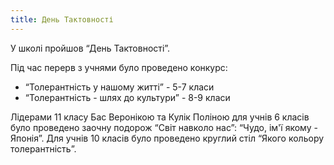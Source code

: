 ```yaml
---
title: День Тактовності
---
```


У школі пройшов “День Тактовності”.

Під час перерв з учнями було проведено конкурс:

- “Толерантність у нашому житті” - 5-7 класи
- “Толерантність - шлях до культури” - 8-9 класи

Лідерами 11 класу Бас Веронікою та Кулік Поліною для учнів 6 класів було проведено заочну подорож “Світ навколо нас”: “Чудо, ім'ї якому - Японія”. Для учнів 10 класів було проведено круглий стіл “Якого кольору толерантність”.

<slideshow id="_/72157660330775669" />
